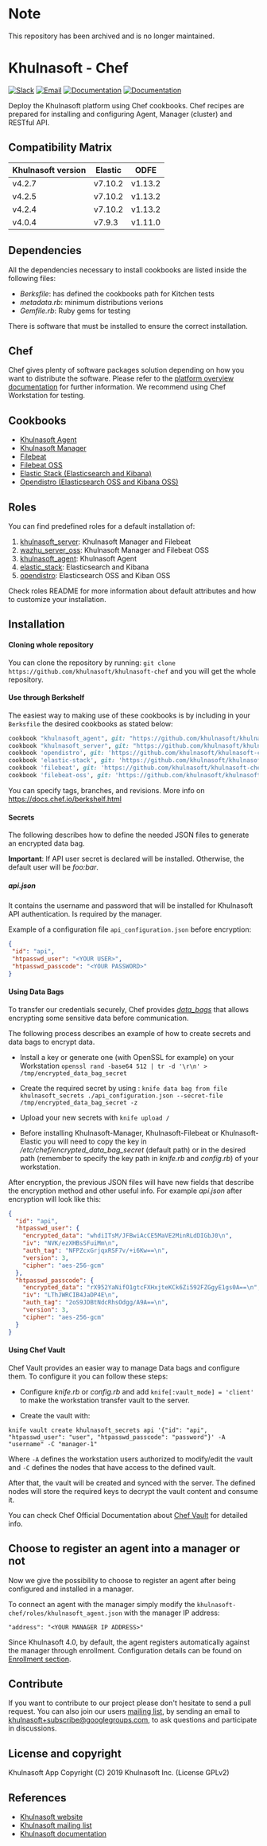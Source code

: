 # Note

This repository has been archived and is no longer maintained.

# Khulnasoft - Chef 

[![Slack](https://img.shields.io/badge/slack-join-blue.svg)](https://goo.gl/forms/M2AoZC4b2R9A9Zy12)
[![Email](https://img.shields.io/badge/email-join-blue.svg)](https://groups.google.com/forum/#!forum/khulnasoft)
[![Documentation](https://img.shields.io/badge/docs-view-green.svg)](https://documentation.khulnasoft.com)
[![Documentation](https://img.shields.io/badge/web-view-green.svg)](https://khulnasoft.com)

Deploy the Khulnasoft platform using Chef cookbooks. Chef recipes are prepared for installing and configuring Agent, Manager (cluster) and RESTful API.

## Compatibility Matrix

| Khulnasoft version | Elastic | ODFE   |
|---------------|---------|--------|
| v4.2.7        | v7.10.2 | v1.13.2|
| v4.2.5        | v7.10.2 | v1.13.2|
| v4.2.4        | v7.10.2 | v1.13.2|
| v4.0.4        | v7.9.3  | v1.11.0|

## Dependencies

All the dependencies necessary to install cookbooks are listed inside the following files: 
- *Berksfile*: has defined the cookbooks path for Kitchen tests
- *metadata.rb*: minimum distributions verions 
- *Gemfile.rb*: Ruby gems for testing

There is software that must be installed to ensure the correct installation.

## Chef 

Chef gives plenty of software packages solution depending on how you want to distribute the software. Please
refer to the [platform overview documentation](https://docs.chef.io/platform_overview/) for further information.
We recommend using Chef Workstation for testing.

## Cookbooks

* [Khulnasoft Agent](cookbooks/khulnasoft_agent)
* [Khulnasoft Manager](cookbooks/khulnasoft_manager)
* [Filebeat](cookbooks/filebeat)
* [Filebeat OSS](cookbooks/filebeat-oss)
* [Elastic Stack (Elasticsearch and Kibana)](cookbooks/elastic-stack)
* [Opendistro (Elasticsearch OSS and Kibana OSS)](cookbooks/opendistro)

## Roles

You can find predefined roles for a default installation of:

1. [khulnasoft_server](roles/khulnasoft_server.json): Khulnasoft Manager and Filebeat
2. [wazhu_server_oss](roles/khulnasoft_server_oss.json): Khulnasoft Manager and Filebeat OSS
3. [khulnasoft_agent](roles/khulnasoft_agent.json): Khulnasoft Agent
4. [elastic_stack](roles/elastic_stack.json): Elasticsearch and Kibana
5. [opendistro](roles/opendistro.json): Elasticsearch OSS and Kiban OSS

Check roles README for more information about default attributes and how to customize your installation.

## Installation

#### Cloning whole repository

You can clone the repository by running: ```git clone https://github.com/khulnasoft/khulnasoft-chef``` and you will get the whole repository.

#### Use through Berkshelf

The easiest way to making use of these cookbooks  is by including in your `Berksfile` the desired cookbooks as stated below:

```ruby
cookbook "khulnasoft_agent", git: "https://github.com/khulnasoft/khulnasoft-chef.git", rel: 'cookbooks/khulnasoft_agent'
cookbook "khulnasoft_server", git: "https://github.com/khulnasoft/khulnasoft-chef.git", rel: 'cookbooks/khulnasoft_manager'
cookbook 'opendistro', git: 'https://github.com/khulnasoft/khulnasoft-chef.git', rel: 'cookbooks/opendistro'
cookbook 'elastic-stack', git: 'https://github.com/khulnasoft/khulnasoft-chef.git', rel: 'cookbooks/elastic-stack'
cookbook 'filebeat', git: 'https://github.com/khulnasoft/khulnasoft-chef.git', rel: 'cookbooks/filebeat'
cookbook 'filebeat-oss', git: 'https://github.com/khulnasoft/khulnasoft-chef.git', rel: 'cookbooks/filebeat-oss'
```

You can specify tags, branches, and revisions. More info on https://docs.chef.io/berkshelf.html

#### Secrets

The following describes how to define the needed JSON files to generate an encrypted data bag.

**Important**: If API user secret is declared will be installed. Otherwise, the default user will be *foo:bar*. 

##### api.json

It contains the username and password that will be installed for Khulnasoft API authentication. Is required by the manager.

Example of a configuration file `api_configuration.json` before encryption:

```json
{
 "id": "api",
 "htpasswd_user": "<YOUR USER>",
 "htpasswd_passcode": "<YOUR PASSWORD>"
}
```

#### Using Data Bags

To transfer our credentials securely, Chef provides *[data_bags](https://docs.chef.io/data_bags.html)* that allows encrypting some sensitive data before communication.

The following process describes an example of how to create secrets and data bags to encrypt data.

* Install a key or generate one (with OpenSSL for example) on your Workstation ```openssl rand -base64 512 | tr -d '\r\n' > /tmp/encrypted_data_bag_secret```

* Create the required secret by using : ```knife data bag from file khulnasoft_secrets ./api_configuration.json --secret-file /tmp/encrypted_data_bag_secret -z```

* Upload your new secrets with ```knife upload /```

* Before installing Khulnasoft-Manager, Khulnasoft-Filebeat or Khulnasoft-Elastic you will need to copy the key in */etc/chef/encrypted_data_bag_secret* (default path) or in the desired path (remember to specify the key path in *knife.rb* and *config.rb*) of your workstation.


After encryption, the previous JSON files will have new fields that describe the encryption method and other useful info. For example *api.json* after encryption will look like this:

```json
{
  "id": "api",
  "htpasswd_user": {
    "encrypted_data": "whdiITsM/JFBwiAcCE5MaVE2MinRLdDIGbJ0\n",
    "iv": "NVK/ezXHBsSFuiMm\n",
    "auth_tag": "NFPZcxGrjqxRSF7v/+i6Kw==\n",
    "version": 3,
    "cipher": "aes-256-gcm"
  },
  "htpasswd_passcode": {
    "encrypted_data": "rX952YaNifO1gtcFXHxjteKCk6Zi592FZGgyE1gs0A==\n",
    "iv": "LThJWRCIB4JaDP4E\n",
    "auth_tag": "2oS9JDBtNdcRhsOdgg/A9A==\n",
    "version": 3,
    "cipher": "aes-256-gcm"
  }
}
```

#### Using Chef Vault

Chef Vault provides an easier way to manage Data bags and configure them. To configure it you can follow these steps:

* Configure *knife.rb* or *config.rb* and add `knife[:vault_mode] = 'client'` to make the workstation transfer vault to the server.

* Create the vault with:

```
knife vault create khulnasoft_secrets api '{"id": "api", "htpasswd_user": "user", "htpasswd_passcode": "password"}' -A "username" -C "manager-1"
```

Where `-A` defines the workstation users authorized to modify/edit the vault and `-C` defines the nodes that have access to the defined vault.

After that, the vault will be created and synced with the server. The defined nodes will store the required keys to decrypt the vault content and consume it.

You can check Chef Official Documentation about [Chef Vault](https://docs.chef.io/chef_vault.html) for detailed info.

## Choose to register an agent into a manager or not
Now we give the possibility to choose to register an agent after being configured and installed in a manager. 

To connect an agent with the manager simply modify the `khulnasoft-chef/roles/khulnasoft_agent.json` with the 
manager IP address:

```
"address": "<YOUR MANAGER IP ADDRESS>"
```

Since Khulnasoft 4.0, by default, the agent registers automatically against the manager through enrollment. Configuration details can be found on [Enrollment section](https://documentation.khulnasoft.com/current/user-manual/reference/ossec-conf/client.html#reference-ossec-client).

## Contribute

If you want to contribute to our project please don't hesitate to send a pull request. You can also join our users [mailing list](https://groups.google.com/d/forum/khulnasoft), by sending an email to [khulnasoft+subscribe@googlegroups.com](mailto:khulnasoft+subscribe@googlegroups.com), to ask questions and participate in discussions.


## License and copyright

Khulnasoft App Copyright (C) 2019 Khulnasoft Inc. (License GPLv2)


## References

* [Khulnasoft website](http://khulnasoft.com)
* [Khulnasoft mailing list](https://groups.google.com/d/forum/khulnasoft)
* [Khulnasoft documentation](http://documentation.khulnasoft.com)
